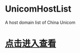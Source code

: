 # UnicomHostList
A host domain list of China Unicom
# [点击进入查看](https://github.com/jiangbeth/UnicomHostList/blob/main/List)
